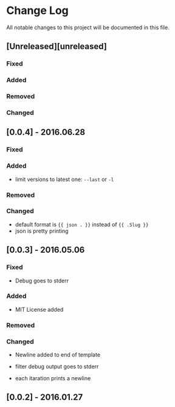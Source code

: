 # Change Log
All notable changes to this project will be documented in this file.

## [Unreleased][unreleased]
### Fixed

### Added

### Removed

### Changed

## [0.0.4] - 2016.06.28

### Fixed

### Added
- limit versions to latest one: `--last` or `-l`

### Removed

### Changed
- default format is `{{ json . }}` instead of `{{ .Slug }}`
- json is pretty printing

## [0.0.3] - 2016.05.06
### Fixed
- Debug goes to stderr

### Added
- MIT License added

### Removed

### Changed
- Newline added to end of template

- filter debug output goes to stderr
- each itaration prints a newline

## [0.0.2] - 2016.01.27
